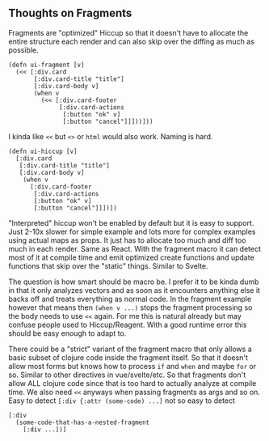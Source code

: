 ## Thoughts on Fragments

Fragments are "optimized" Hiccup so that it doesn't have to allocate the entire structure each render and can also skip over the diffing as much as possible.


```
(defn ui-fragment [v]
  (<< [:div.card
       [:div.card-title "title"]
       [:div.card-body v]
       (when v
         (<< [:div.card-footer
              [:div.card-actions
               [:button "ok" v]
               [:button "cancel"]]]))]))
```

I kinda like `<<` but `<>` or `html` would also work. Naming is hard.


```
(defn ui-hiccup [v]
  [:div.card
   [:div.card-title "title"]
   [:div.card-body v]
    (when v
      [:div.card-footer
       [:div.card-actions
       [:button "ok" v]
       [:button "cancel"]]])])
```

"Interpreted" hiccup won't be enabled by default but it is easy to support. Just 2-10x slower for simple example and lots more for complex examples using actual maps as props. It just has to allocate too much and diff too much in each render. Same as React. With the fragment macro it can detect most of it at compile time and emit optimized create functions and update functions that skip over the "static" things. Similar to Svelte.

The question is how smart should be macro be. I prefer it to be kinda dumb in that it only analyzes vectors and as soon as it encounters anything else it backs off and treats everything as normal code. In the fragment example however that means then `(when v ...)` stops the fragment processing so the body needs to use `<<` again. For me this is natural already but may confuse people used to Hiccup/Reagent. With a good runtime error this should be easy enough to adapt to.

There could be a "strict" variant of the fragment macro that only allows a basic subset of clojure code inside the fragment itself. So that it doesn't allow most forms but knows how to process `if` and `when` and maybe `for` or so. Similar to other directives in vue/svelte/etc. So that fragments don't allow ALL clojure code since that is too hard to actually analyze at compile time. We also need `<<` anyways when passing fragments as args and so on. Easy to detect `[:div {:attr (some-code) ...]` not so easy to detect

```
[:div
  (some-code-that-has-a-nested-fragment
    [:div ...])]
```